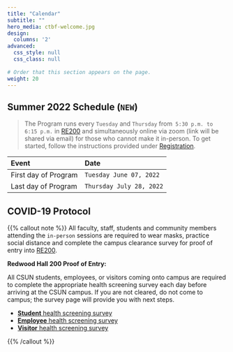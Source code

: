 ```yaml
---
title: "Calendar"
subtitle: ""
hero_media: ctbf-welcome.jpg
design:
  columns: '2'
advanced:
  css_style: null
  css_class: null
  
# Order that this section appears on the page.
weight: 20
---
```


## Summer 2022 Schedule (`NEW`)

> The Program runs every `Tuesday` and `Thursday` from` 5:30 p.m. to 6:15 p.m.` in [RE200](https://3dmap.csun.edu/?id=1100#!m/233531) and simultaneously online via zoom (link will be shared via email) for those who cannot make it in-person. 
To get started, follow the instructions provided under [Registration](#registration).

**Event**|**Date**
:------|:-----
First day of Program | `Tuesday June 07, 2022`
Last day of Program | `Thursday July 28, 2022`

## COVID-19 Protocol

{{% callout note %}}
All faculty, staff, students and community members attending the `in-person` sessions are required to wear masks, practice social distance and complete the campus clearance survey for proof of entry into [RE200](https://3dmap.csun.edu/?id=1100#!m/233531).

**Redwood Hall 200 Proof of Entry:**

All CSUN students, employees, or visitors coming onto campus are required to complete the appropriate health screening survey each day before arriving at the CSUN campus. If you are not cleared, do not come to campus; the survey page will provide you with next steps.

- [**Student** health screening survey](https://csun.sjc1.qualtrics.com/jfe/form/SV_5anCaY9d8ugxK1T)
- [**Employee** health screening survey](https://csun.sjc1.qualtrics.com/jfe/form/SV_1TG3XMjYF15dyq9)
- [**Visitor** health screening survey](https://csun.sjc1.qualtrics.com/jfe/form/SV_4UYv08Fu1kfqvv7)


{{% /callout %}}

